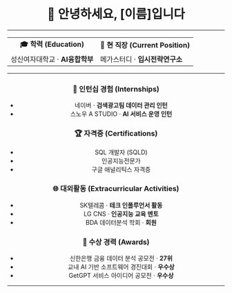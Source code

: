 <div align="center">

# 👋 안녕하세요, [이름]입니다

---

<table>
  <tr>
    <td align="center"><b>🎓 학력 (Education)</b></td>
    <td align="center"><b>🏢 현 직장 (Current Position)</b></td>
  </tr>
  <tr>
    <td>성신여자대학교 · <b>AI융합학부</b></td>
    <td>메가스터디 · <b>입시전략연구소</b></td>
  </tr>
</table>

---

### 💼 인턴십 경험 (Internships)
- 네이버 · <b>검색광고팀 데이터 관리 인턴</b>  
- 스노우 A STUDIO · <b>AI 서비스 운영 인턴</b>

### 🏆 자격증 (Certifications)
- SQL 개발자 (SQLD)  
- 인공지능전문가  
- 구글 애널리틱스 자격증  

### 🌐 대외활동 (Extracurricular Activities)
- SK텔레콤 · <b>테크 인플루언서 활동</b>  
- LG CNS · <b>인공지능 교육 멘토</b>  
- BDA 데이터분석 학회 · <b>회원</b>

### 🥇 수상 경력 (Awards)
- 신한은행 금융 데이터 분석 공모전 · <b>27위</b>  
- 교내 AI 기반 소프트웨어 경진대회 · <b>우수상</b>  
- GetGPT 서비스 아이디어 공모전 · <b>우수상</b>

---

</div>
